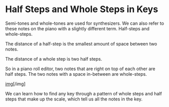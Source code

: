 
# Half Steps and Whole Steps in Keys

Semi-tones and whole-tones are used for synthesizers. We can also refer to these notes on the piano with a slightly different term. Half-steps and whole-steps.

The distance of a half-step is the smallest amount of space between two notes.

The distance of a whole step is two half steps.

So in a piano roll editor, two notes that are right on top of each other are half steps. The two notes with a space in-between are whole-steps.

[img](https://i.imgur.com/6Who26E.png)[/img]

We can learn how to find any key through a pattern of whole steps and half steps that make up the scale, which tell us all the notes in the key.

